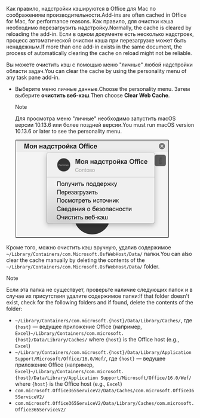 <span data-ttu-id="8dff4-101">Как правило, надстройки кэшируются в Office для Mac по соображениям производительности.</span><span class="sxs-lookup"><span data-stu-id="8dff4-101">Add-ins are often cached in Office for Mac, for performance reasons.</span></span> <span data-ttu-id="8dff4-102">Как правило, для очистки кэша необходимо перезагрузить надстройку.</span><span class="sxs-lookup"><span data-stu-id="8dff4-102">Normally, the cache is cleared by reloading the add-in.</span></span> <span data-ttu-id="8dff4-103">Если в одном документе есть несколько надстроек, процесс автоматической очистки кэша при перезагрузке может быть ненадежным.</span><span class="sxs-lookup"><span data-stu-id="8dff4-103">If more than one add-in exists in the same document, the process of automatically clearing the cache on reload might not be reliable.</span></span>

<span data-ttu-id="8dff4-104">Вы можете очистить кэш с помощью меню "личные" любой надстройки области задач.</span><span class="sxs-lookup"><span data-stu-id="8dff4-104">You can clear the cache by using the personality menu of any task pane add-in.</span></span>
- <span data-ttu-id="8dff4-105">Выберите меню личные данные.</span><span class="sxs-lookup"><span data-stu-id="8dff4-105">Choose the personality menu.</span></span> <span data-ttu-id="8dff4-106">Затем выберите **очистить веб-кэш**.</span><span class="sxs-lookup"><span data-stu-id="8dff4-106">Then choose **Clear Web Cache**.</span></span>
    > [!NOTE]
    > <span data-ttu-id="8dff4-107">Для просмотра меню "личные" необходимо запустить macOS версии 10.13.6 или более поздней версии.</span><span class="sxs-lookup"><span data-stu-id="8dff4-107">You must run macOS version 10.13.6 or later to see the personality menu.</span></span>
    
    ![Снимок экрана: параметр "очистить веб-кэш" в меню "личные".](../images/mac-clear-cache-menu.png)

<span data-ttu-id="8dff4-109">Кроме того, можно очистить кэш вручную, удалив содержимое `~/Library/Containers/com.Microsoft.OsfWebHost/Data/` папки.</span><span class="sxs-lookup"><span data-stu-id="8dff4-109">You can also clear the cache manually by deleting the contents of the `~/Library/Containers/com.Microsoft.OsfWebHost/Data/` folder.</span></span>

> [!NOTE]
> <span data-ttu-id="8dff4-110">Если эта папка не существует, проверьте наличие следующих папок и в случае их присутствия удалите содержимое папки:</span><span class="sxs-lookup"><span data-stu-id="8dff4-110">If that folder doesn't exist, check for the following folders and if found, delete the contents of the folder:</span></span>
>    - <span data-ttu-id="8dff4-111">`~/Library/Containers/com.microsoft.{host}/Data/Library/Caches/`, где `{host}` — ведущее приложение Office (например, `Excel`)</span><span class="sxs-lookup"><span data-stu-id="8dff4-111">`~/Library/Containers/com.microsoft.{host}/Data/Library/Caches/` where `{host}` is the Office host (e.g., `Excel`)</span></span>
>    - <span data-ttu-id="8dff4-112">`~/Library/Containers/com.microsoft.{host}/Data/Library/Application Support/Microsoft/Office/16.0/Wef/`, где `{host}` — ведущее приложение Office (например, `Excel`)</span><span class="sxs-lookup"><span data-stu-id="8dff4-112">`~/Library/Containers/com.microsoft.{host}/Data/Library/Application Support/Microsoft/Office/16.0/Wef/` where `{host}` is the Office host (e.g., `Excel`)</span></span>
>    - `com.microsoft.Office365ServiceV2/Data/Caches/com.microsoft.Office365ServiceV2/`
>    - `com.microsoft.Office365ServiceV2/Data/Library/Caches/com.microsoft.Office365ServiceV2/`

